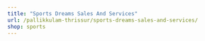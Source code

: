 ```yaml
---
title: "Sports Dreams Sales And Services"
url: /pallikkulam-thrissur/sports-dreams-sales-and-services/
shop: sports
---
```

